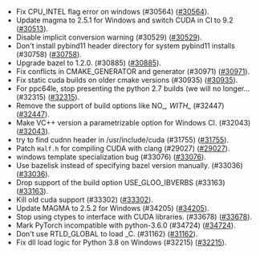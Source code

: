 * Fix CPU_INTEL flag error on windows (#30564) ([#30564](https://github.com/pytorch/pytorch/pull/30564)).
* Update magma to 2.5.1 for Windows and switch CUDA in CI to 9.2 ([#30513](https://github.com/pytorch/pytorch/pull/30513)).
* Disable implicit conversion warning (#30529) ([#30529](https://github.com/pytorch/pytorch/pull/30529)).
* Don't install pybind11 header directory for system pybind11 installs (#30758) ([#30758](https://github.com/pytorch/pytorch/pull/30758)).
* Upgrade bazel to 1.2.0. (#30885) ([#30885](https://github.com/pytorch/pytorch/pull/30885)).
* Fix conflicts in CMAKE_GENERATOR and generator (#30971) ([#30971](https://github.com/pytorch/pytorch/pull/30971)).
* Fix static cuda builds on older cmake versions (#30935) ([#30935](https://github.com/pytorch/pytorch/pull/30935)).
* For ppc64le, stop presenting the python 2.7 builds (we will no longer… (#32315) ([#32315](https://github.com/pytorch/pytorch/pull/32315)).
* Remove the support of build options like NO_*, WITH_* (#32447) ([#32447](https://github.com/pytorch/pytorch/pull/32447)).
* Make VC++ version a parametrizable option for Windows CI. (#32043) ([#32043](https://github.com/pytorch/pytorch/pull/32043)).
* try to find cudnn header in /usr/include/cuda (#31755) ([#31755](https://github.com/pytorch/pytorch/pull/31755)).
* Patch `Half.h` for compiling CUDA with clang (#29027) ([#29027](https://github.com/pytorch/pytorch/pull/29027)).
* windows template specialization bug (#33076) ([#33076](https://github.com/pytorch/pytorch/pull/33076)).
* Use bazelisk instead of specifying bazel version manually. (#33036) ([#33036](https://github.com/pytorch/pytorch/pull/33036)).
* Drop support of the build option USE_GLOO_IBVERBS (#33163) ([#33163](https://github.com/pytorch/pytorch/pull/33163)).
* Kill old cuda support (#33302) ([#33302](https://github.com/pytorch/pytorch/pull/33302)).
* Update MAGMA to 2.5.2 for Windows (#34205) ([#34205](https://github.com/pytorch/pytorch/pull/34205)).
* Stop using ctypes to interface with CUDA libraries. (#33678) ([#33678](https://github.com/pytorch/pytorch/pull/33678)).
* Mark PyTorch incompatible with python-3.6.0 (#34724) ([#34724](https://github.com/pytorch/pytorch/pull/34724)).
* Don't use RTLD_GLOBAL to load _C. (#31162) ([#31162](https://github.com/pytorch/pytorch/pull/31162)).
* Fix dll load logic for Python 3.8 on Windows (#32215) ([#32215](https://github.com/pytorch/pytorch/pull/32215)).
